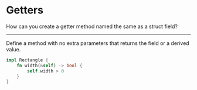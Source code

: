 # Getters

How can you create a getter method named the same as a struct field?

---

Define a method with no extra parameters that returns the field or a derived value.

```rust
impl Rectangle {
    fn width(&self) -> bool {
        self.width > 0
    }
}
```
